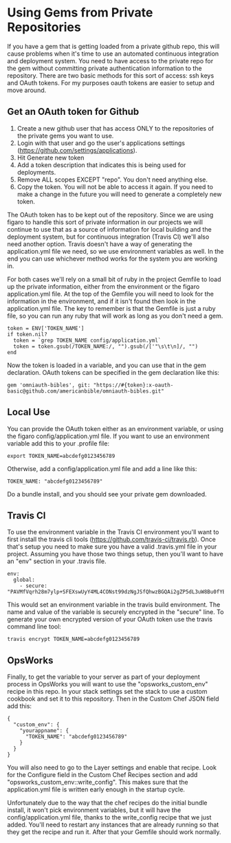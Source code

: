 # Using Gems from Private Repositories

If you have a gem that is getting loaded from a private github repo, this will cause problems when it's time to use an automated continuous integration and deployment system.  You need to have access to the private repo for the gem without committing private authentication information to the repository.  There are two basic methods for this sort of access: ssh keys and OAuth tokens.  For my purposes oauth tokens are easier to setup and move around.

Get an OAuth token for Github
-----------------------------
1. Create a new github user that has access ONLY to the repositories of the private gems you want to use.
2. Login with that user and go the user's applications settings (https://github.com/settings/applications).
3. Hit Generate new token
4. Add a token description that indicates this is being used for deployments.
5. Remove ALL scopes EXCEPT "repo".  You don't need anything else.
6. Copy the token.  You will not be able to access it again.  If you need to make a change in the future you will need to generate a completely new token.

The OAuth token has to be kept out of the repository.  Since we are using figaro to handle this sort of private information in our projects we will continue to use that as a source of information for local building and the deployment system, but for continuous integration (Travis CI) we'll also need another option.  Travis doesn't have a way of generating the application.yml file we need, so we use environment variables as well.  In the end you can use whichever method works for the system you are working in.

For both cases we'll rely on a small bit of ruby in the project Gemfile to load up the private information, either from the environment or the figaro application.yml file.  At the top of the Gemfile you will need to look for the information in the environment, and if it isn't found then look in the application.yml file.  The key to remember is that the Gemfile is just a ruby file, so you can run any ruby that will work as long as you don't need a gem.

```
token = ENV['TOKEN_NAME']
if token.nil?
  token = `grep TOKEN_NAME config/application.yml`
  token = token.gsub(/TOKEN_NAME:/, "").gsub(/['"\s\t\n]/, "")
end
```

Now the token is loaded in a variable, and you can use that in the gem declaration.  OAuth tokens can be specified in the gem declaration like this:
```
gem 'omniauth-bibles', git: "https://#{token}:x-oauth-basic@github.com/americanbible/omniauth-bibles.git"
```


Local Use
---------
You can provide the OAuth token either as an environment variable, or using the figaro config/application.yml file.  If you want to use an environment variable add this to your .profile file:
```
export TOKEN_NAME=abcdefg0123456789
```

Otherwise, add a config/application.yml file and add a line like this:
```
TOKEN_NAME: "abcdefg0123456789"
```

Do a bundle install, and you should see your private gem downloaded.


Travis CI
---------
To use the environment variable in the Travis CI environment you'll want to first install the travis cli tools (https://github.com/travis-ci/travis.rb).  Once that's setup you need to make sure you have a valid .travis.yml file in your project.  Assuming you have those two things setup, then you'll want to have an "env" section in your .travis file.

```
env:
  global:
    - secure: "PAVMfVqrh28m7ylp+SFEXswUyY4ML4CONst99dzNgJSfQhwzBGQAi2gZP5dL3uW8Bu0fYExN0RQOu/cZxJBgphraFoFfqSn1zKgiOarUcVlaNrW/h3NtFSIDdVQnZ7dQ4maQDg0R/qNV2tKec2qpzRWVRdylVoGUCUsJrsFFTuY="
```

This would set an environment variable in the travis build environment.  The name and value of the variable is securely encrypted in the "secure" line.  To generate your own encrypted version of your OAuth token use the travis command line tool:
```
travis encrypt TOKEN_NAME=abcdefg0123456789
```


OpsWorks
--------
Finally, to get the variable to your server as part of your deployment process in OpsWorks you will want to use the "opsworks\_custom_env" recipe in this repo.  In your stack settings set the stack to use a custom cookbook and set it to this repository.  Then in the Custom Chef JSON field add this:
```
{
  "custom_env": {
    "yourappname": {
      "TOKEN_NAME": "abcdefg0123456789"
    }
  }
}
```

You will also need to go to the Layer settings and enable that recipe.  Look for the Configure field in the Custom Chef Recipes section and add "opsworks_custom_env:\:write_config".  This makes sure that the application.yml file is written early enough in the startup cycle.

Unfortunately due to the way that the chef recipes do the initial bundle install, it won't pick environment variables, but it will have the config/application.yml file, thanks to the write_config recipe that we just added.  You'll need to restart any instances that are already running so that they get the recipe and run it.  After that your Gemfile should work normally.